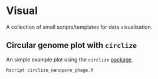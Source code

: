 # Visual

A collection of small scripts/templates for data visualisation. 

## Circular genome plot with ``circlize``

An simple example plot using the ``circlize`` [package](https://jokergoo.github.io/circlize_book/book/). 

````
Rscript circlize_nanopore_phage.R
````